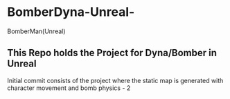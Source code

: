 # BomberDyna-Unreal-
BomberMan(Unreal)

## This Repo holds the Project for Dyna/Bomber in Unreal
Initial commit consists of the project where the static map is generated 
with character movement and bomb physics - 2
